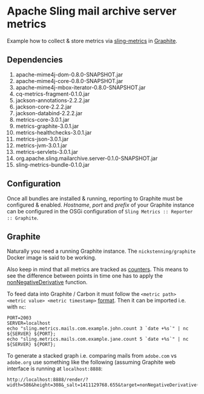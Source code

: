# Apache Sling mail archive server metrics

Example how to collect & store metrics via [sling-metrics](https://github.com/digital-wonderland/sling-metrics) in [Graphite](http://graphite.wikidot.com/).


## Dependencies

1. apache-mime4j-dom-0.8.0-SNAPSHOT.jar
2. apache-mime4j-core-0.8.0-SNAPSHOT.jar
3. apache-mime4j-mbox-iterator-0.8.0-SNAPSHOT.jar
4. cq-metrics-fragment-0.1.0.jar
5. jackson-annotations-2.2.2.jar
6. jackson-core-2.2.2.jar
7. jackson-databind-2.2.2.jar
8. metrics-core-3.0.1.jar 
9. metrics-graphite-3.0.1.jar
10. metrics-healthchecks-3.0.1.jar
11. metrics-json-3.0.1.jar         
12. metrics-jvm-3.0.1.jar
13. metrics-servlets-3.0.1.jar
14. org.apache.sling.mailarchive.server-0.1.0-SNAPSHOT.jar
15. sling-metrics-bundle-0.1.0.jar

## Configuration

Once all bundles are installed & running, reporting to Graphite must be configured & enabled. 
_Hostname_, _port_ and _prefix_ of your Graphite instance can be configured in the OSGi configuration of ```Sling Metrics :: Reporter :: Graphite```.

## Graphite

Naturally you need a running Graphite instance. The ```nickstenning/graphite``` Docker image is said to be working.

Also keep in mind that all metrics are tracked as [counters](http://metrics.codahale.com/manual/core/#counters). This means to see the difference 
between points in time one has to apply the [nonNegativeDerivative](http://graphite.readthedocs.org/en/latest/functions.html#graphite.render.functions.nonNegativeDerivative) function.

To feed data into Graphite / Carbon it must follow the ```<metric path> <metric value> <metric timestamp>``` [format](http://graphite.readthedocs.org/en/latest/feeding-carbon.html). Then it can be imported i.e. with ```nc```:

```
PORT=2003
SERVER=localhost
echo "sling.metrics.mails.com.example.john.count 3 `date +%s`" | nc ${SERVER} ${PORT};
echo "sling.metrics.mails.com.example.jane.count 5 `date +%s`" | nc ${SERVER} ${PORT};
```

To generate a stacked graph i.e. comparing mails from ```adobe.com``` vs ```adobe.org``` use something like the following (assuming Graphite web interface is running at ```localhost:8888```: 
```
http://localhost:8888/render/?width=586&height=308&_salt=1411129768.655&target=nonNegativeDerivative(sling.metrics.*.mails.com.adobe.count)&target=nonNegativeDerivative(sling.metrics.*.mails.org.adobe.count)&areaMode=stacked
```